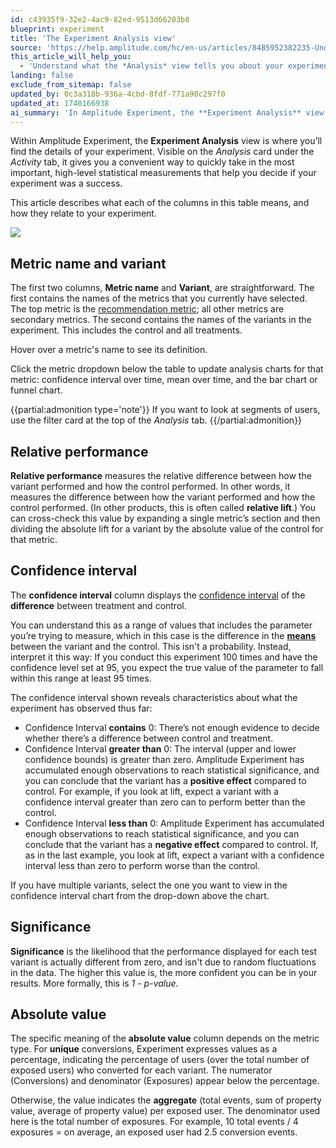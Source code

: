 ```yaml
---
id: c43935f9-32e2-4ac9-82ed-9513d66203b8
blueprint: experiment
title: 'The Experiment Analysis view'
source: 'https://help.amplitude.com/hc/en-us/articles/8485952382235-Understand-the-Experiment-Analysis-view'
this_article_will_help_you:
  - 'Understand what the *Analysis* view tells you about your experiment, and how to access it'
landing: false
exclude_from_sitemap: false
updated_by: 0c3a318b-936a-4cbd-8fdf-771a90c297f0
updated_at: 1740166938
ai_summary: 'In Amplitude Experiment, the **Experiment Analysis** view provides a detailed overview of your experiment, helping you determine its success. You can see key statistical measurements like relative performance, confidence interval, significance, and absolute value. The view displays metrics, variants, and their performance differences. You can analyze data for different segments of users and track the impact of variants compared to control. Understanding these metrics allows you to make informed decisions based on the experiment results.'
---
```

Within Amplitude Experiment, the **Experiment Analysis** view is where you’ll find the details of your experiment. Visible on the *Analysis* card under the *Activity* tab, it gives you a convenient way to quickly take in the most important, high-level statistical measurements that help you decide if your experiment was a success.

This article describes what each of the columns in this table means, and how they relate to your experiment.

![](statamic://asset::help_center_conversions::experiment/exp-analysis.png)

## Metric name and variant

The first two columns, **Metric name** and **Variant**, are straightforward. The first contains the names of the metrics that you currently have selected. The top metric is the [recommendation metric](/docs/feature-experiment/key-terms); all other metrics are secondary metrics. The second contains the names of the variants in the experiment. This includes the control and all treatments.

Hover over a metric's name to see its definition. 

Click the metric dropdown below the table to update analysis charts for that metric: confidence interval over time, mean over time, and the bar chart or funnel chart.

{{partial:admonition type='note'}}
If you want to look at segments of users, use the filter card at the top of the *Analysis* tab.
{{/partial:admonition}}

## Relative performance

**Relative performance** measures the relative difference between how the variant performed and how the control performed. In other words, it measures the difference between how the variant performed and how the control performed. (In other products, this is often called **relative lift**.) You can cross-check this value by expanding a single metric’s section and then dividing the absolute lift for a variant by the absolute value of the control for that metric.

## Confidence interval

The **confidence interval** column displays the [confidence interval](https://en.wikipedia.org/wiki/Confidence_interval) of the **difference** between treatment and control.  

You can understand this as a range of values that includes the parameter you’re trying to measure, which in this case is the difference in the [**means**](https://en.wikipedia.org/wiki/Arithmetic_mean) between the variant and the control. This isn't a probability. Instead, interpret it this way: If you conduct this experiment 100 times and have the confidence level set at 95, you expect the true value of the parameter to fall within this range at least 95 times.

The confidence interval shown reveals characteristics about what the experiment has observed thus far:

* Confidence Interval **contains** 0: There’s not enough evidence to decide whether there’s a difference between control and treatment.
* Confidence Interval **greater than** 0: The interval (upper and lower confidence bounds) is greater than zero. Amplitude Experiment has accumulated enough observations to reach statistical significance, and you can conclude that the variant has a **positive effect** compared to control. For example, if you look at lift, expect a variant with a confidence interval greater than zero can to perform better than the control.
* Confidence Interval **less than** 0: Amplitude Experiment has accumulated enough observations to reach statistical significance, and you can conclude that the variant has a **negative effect** compared to control. If, as in the last example, you look at lift, expect a variant with a confidence interval less than zero to perform worse than the control.

If you have multiple variants, select the one you want to view in the confidence interval chart from the drop-down above the chart.

## Significance

**Significance** is the likelihood that the performance displayed for each test variant is actually different from zero, and isn't due to random fluctuations in the data. The higher this value is, the more confident you can be in your results. More formally, this is *1 - p-value*.

## Absolute value

The specific meaning of the **absolute value** column depends on the metric type. For **unique** conversions, Experiment expresses values as a percentage, indicating the percentage of users (over the total number of exposed users) who converted for each variant. The numerator (Conversions) and denominator (Exposures) appear below the percentage. 

Otherwise, the value indicates the **aggregate** (total events, sum of property value, average of property value) per exposed user. The denominator used here is the total number of exposures. For example, 10 total events / 4 exposures = on average, an exposed user had 2.5 conversion events.

